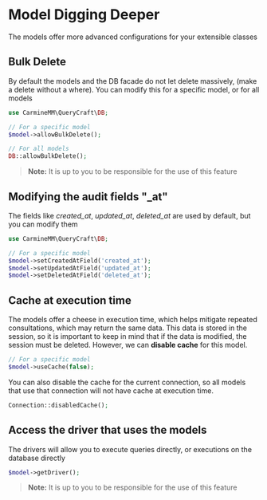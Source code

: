 # Model Digging Deeper

The models offer more advanced configurations for your extensible classes

## Bulk Delete

By default the models and the DB facade do not let delete massively, (make a delete without a where).
You can modify this for a specific model, or for all models

```php
use CarmineMM\QueryCraft\DB;

// For a specific model
$model->allowBulkDelete();

// For all models
DB::allowBulkDelete();
```

> **Note:** It is up to you to be responsible for the use of this feature

## Modifying the audit fields "\_at"

The fields like _created_at_, _updated_at_, _deleted_at_ are used by default, but you can modify them

```php
use CarmineMM\QueryCraft\DB;

// For a specific model
$model->setCreatedAtField('created_at');
$model->setUpdatedAtField('updated_at');
$model->setDeletedAtField('deleted_at');
```

## Cache at execution time

The models offer a cheese in execution time, which helps mitigate repeated consultations, which may return the same data.
This data is stored in the session, so it is important to keep in mind that if the data is modified, the session must be deleted.
However, we can **disable cache** for this model.

```php
// For a specific model
$model->useCache(false);
```

You can also disable the cache for the current connection, so all models that use that connection will not have cache at execution time.

```php
Connection::disabledCache();
```

## Access the driver that uses the models

The drivers will allow you to execute queries directly, or executions on the database directly

```php
$model->getDriver();
```

> **Note:** It is up to you to be responsible for the use of this feature
